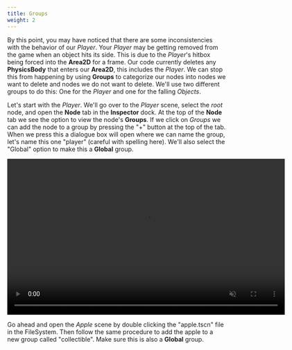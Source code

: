 ```yaml
---
title: Groups
weight: 2
---
```


By this point, you may have noticed that there are some inconsistencies with the behavior of our *Player*. Your *Player* may be getting removed from the game when an object hits its side. This is due to the *Player*'s hitbox being forced into the **Area2D** for a frame. Our code currently deletes any **PhysicsBody** that enters our **Area2D**, this includes the *Player*. We can stop this from happening by using **Groups** to categorize our nodes into nodes we want to delete and nodes we do not want to delete. We'll use two different groups to do this: One for the *Player* and one for the falling *Objects*.

Let's start with the *Player*. We'll go over to the *Player* scene, select the *root* node, and open the **Node** tab in the **Inspector** dock. At the top of the **Node** tab we see the option to view the node's **Groups**. If we click on *Groups* we can add the node to a group by pressing the "+" button at the top of the tab. When we press this a dialogue box will open where we can name the group, let's name this one "player" (careful with spelling here). We'll also select the "Global" option to make this a **Global** group.



<p align="center">
<video width="640" height="360" autoplay muted loop controls>
    <source src="../../../../media/BasketCatchImages/MakeGlobal/CreateGroup.mp4" type="video/mp4">
</video>
</p>

Go ahead and open the *Apple* scene by double clicking the "apple.tscn" file in the FileSystem. Then follow the same procedure to add the apple to a new group called "collectible". Make sure this is also a **Global** group.